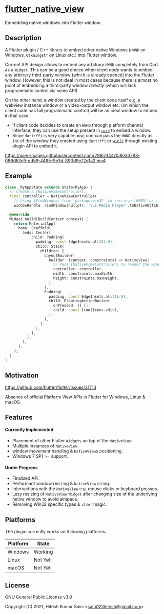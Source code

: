 # [flutter_native_view](https://github.com/alexmercerind/flutter_native_view)
Embedding native windows into Flutter window.

## Description

A Flutter plugin / C++ library to embed other native Windows (`HWND` on Windows, `GtkWidget*` on Linux etc.) into Flutter window.

Current API design allows to embed any arbitrary `HWND` completely from Dart as a `Widget`. This can be a good choice when client code wants to embed any arbitrary third-party window (which is already opened) into the Flutter window.
However, this is not ideal in most cases because there is almost no point of embedding a third-party window directly (which will lack programmatic control via some API).

On the other hand, a window created by the client code itself e.g. a webview instance window or a video-output window etc. (on which the client code has full programmatic control) will be an ideal window to embed, in that case:

- If client code decides to create an `HWND` through platform channel interface, they can use the setup present in [`core`](https://github.com/alexmercerind/flutter_native_view/tree/master/core) to embed a window.
- Since `dart:ffi` is very capable now, one can pass the `HWND` directly as `int` of the window they created using `dart:ffi` or [`win32`](https://github.com/timsneath/win32) through existing plugin API to embed it.

https://user-images.githubusercontent.com/28951144/158033783-086d53c9-ed58-4465-9e3d-890d9e72d1a2.mp4

## Example

```dart
class _MyAppState extends State<MyApp> {
  // Create a [NativeViewController].
  final controller = NativeViewController(
    // Using [FindWindow] from `package:win32` to retrieve [HWND] as [int].
    windowHandle: FindWindow(nullptr, 'VLC Media Player'.toNativeUtf16()));
  
  @override
  Widget build(BuildContext context) {
    return MaterialApp(
      home: Scaffold(
        body: Center(
            child: Padding(
              padding: const EdgeInsets.all(24.0),
              child: Stack(
                children: [
                  LayoutBuilder(
                    builder: (context, constraints) => NativeView(
                      // Pass [NativeViewController] to render the window.
                      controller: controller,
                      width: constraints.maxWidth,
                      height: constraints.maxHeight,
                    ),
                  ),
                  Padding(
                    padding: const EdgeInsets.all(16.0),
                    child: FloatingActionButton(
                      onPressed: () {},
                      child: const Icon(Icons.edit),
                    ),
                  ),
                ],
              ),
            ),
          ),
        ),
      ),    
    );
  }
}
```

## Motivation

https://github.com/flutter/flutter/issues/31713

Absence of official Platform View APIs in Flutter for Windows, Linux & macOS.

## Features

#### Currently Implemented

- Placement of other Flutter `Widget`s on top of the `NativeView`.
- Multiple instances of `NativeView`.
- window movement handling & `NativeView`s positioning.
- Windows 7 SP1 >= support.

#### Under Progress

- Finalized API.
- Performant window resizing & `NativeView` sizing.
- Interractions with the `NativeView` e.g. mouse clicks or keyboard presses.
- Lazy resizing of `NativeView` `Widget` after changing size of the underlying native window to avoid airspace.
- Removing Win32 specific types & `ifdef` magic.

## Platforms
The plugin currently works on following platforms:

|Platform|State  |
|--------|-------|
|Windows |Working|
|Linux   |Not Yet|
|macOS   |Not Yet|

## License

GNU General Public License v3.0

Copyright (C) 2021, Hitesh Kumar Saini <<saini123hitesh@gmail.com>>

